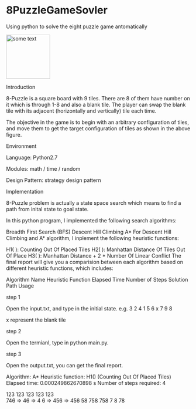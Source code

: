 # 8PuzzleGameSovler
Using python to solve the eight puzzle game antomatically


<IMG SRC="https://camo.githubusercontent.com/06273bc57d05eb87b82d6a974855f41b102eb0bb/687474703a2f2f707261766a2e6769746875622e696f2f6173736574732f646576656c6f706d656e742d73746f72792d6f662d70757a7a6c2f7374617465732e6a7067 " ALT="some text" WIDTH=120 HEIGHT=120>

Introduction

8-Puzzle is a square board with 9 tiles. There are 8 of them have number on it which is through 1-8 and also a blank tile. The player can swap the blank tile with its adjacent (horizontally and vertically) tile each time.

The objective in the game is to begin with an arbitrary configuration of tiles, and move them to get the target configuration of tiles as shown in the above figure.

Environment

Language: Python2.7

Modules: math / time / random

Design Pattern: strategy design pattern

Implementation

8-Puzzle problem is actually a state space search which means to find a path from inital state to goal state.

In this python program, I implemented the following search algorithms:

Breadth First Search (BFS)
Descent Hill Climbing
A*
For Descent Hill Climbing and A* algorithm, I inplement the following heuristic functions:

H1( ): Counting Out Of Placed Tiles
H2( ): Manhattan Distance Of Tiles Out Of Place
H3( ): Manhattan Distance + 2 * Number Of Linear Conflict
The final report will give you a comparision between each algorithm based on different heuristic functions, which includes:

Algorithm Name
Heuristic Function
Elapsed Time
Number of Steps
Solution Path
Usage

step 1

Open the input.txt, and type in the initial state. e.g. 3 2 4 1 5 6 x 7 9 8

x represent the blank tile

step 2

Open the termianl, type in python main.py.

step 3

Open the output.txt, you can get the final report.

Algorithm: A*
Heuristic function: H1()     (Counting Out Of Placed Tiles)
Elapsed time: 0.000249862670898 s
Number of steps required: 4

123      123      123      123      123      
746  =>   46  =>  4 6  =>  456  =>  456 
 58      758      758      7 8      78       
